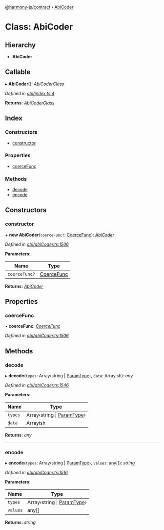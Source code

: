 [@harmony-js/contract](../globals.md) › [AbiCoder](abicoder.md)

# Class: AbiCoder

## Hierarchy

* **AbiCoder**

## Callable

▸ **AbiCoder**(): *[AbiCoderClass](abicoderclass.md)*

*Defined in [abi/index.ts:4](https://github.com/FireStack-Lab/Harmony-sdk-core/blob/a192dab/packages/harmony-contract/src/abi/index.ts#L4)*

**Returns:** *[AbiCoderClass](abicoderclass.md)*

## Index

### Constructors

* [constructor](abicoder.md#constructor)

### Properties

* [coerceFunc](abicoder.md#coercefunc)

### Methods

* [decode](abicoder.md#decode)
* [encode](abicoder.md#encode)

## Constructors

###  constructor

\+ **new AbiCoder**(`coerceFunc?`: [CoerceFunc](../globals.md#coercefunc)): *[AbiCoder](abicoder.md)*

*Defined in [abi/abiCoder.ts:1506](https://github.com/FireStack-Lab/Harmony-sdk-core/blob/a192dab/packages/harmony-contract/src/abi/abiCoder.ts#L1506)*

**Parameters:**

Name | Type |
------ | ------ |
`coerceFunc?` | [CoerceFunc](../globals.md#coercefunc) |

**Returns:** *[AbiCoder](abicoder.md)*

## Properties

###  coerceFunc

• **coerceFunc**: *[CoerceFunc](../globals.md#coercefunc)*

*Defined in [abi/abiCoder.ts:1506](https://github.com/FireStack-Lab/Harmony-sdk-core/blob/a192dab/packages/harmony-contract/src/abi/abiCoder.ts#L1506)*

## Methods

###  decode

▸ **decode**(`types`: Array‹string | [ParamType](../interfaces/paramtype.md)›, `data`: Arrayish): *any*

*Defined in [abi/abiCoder.ts:1546](https://github.com/FireStack-Lab/Harmony-sdk-core/blob/a192dab/packages/harmony-contract/src/abi/abiCoder.ts#L1546)*

**Parameters:**

Name | Type |
------ | ------ |
`types` | Array‹string &#124; [ParamType](../interfaces/paramtype.md)› |
`data` | Arrayish |

**Returns:** *any*

___

###  encode

▸ **encode**(`types`: Array‹string | [ParamType](../interfaces/paramtype.md)›, `values`: any[]): *string*

*Defined in [abi/abiCoder.ts:1516](https://github.com/FireStack-Lab/Harmony-sdk-core/blob/a192dab/packages/harmony-contract/src/abi/abiCoder.ts#L1516)*

**Parameters:**

Name | Type |
------ | ------ |
`types` | Array‹string &#124; [ParamType](../interfaces/paramtype.md)› |
`values` | any[] |

**Returns:** *string*
